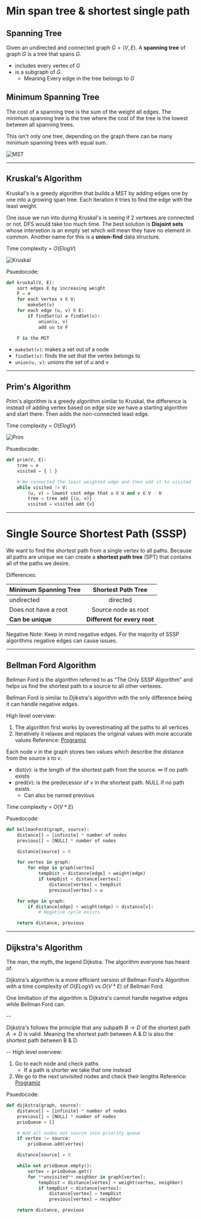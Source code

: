 # Min span tree & shortest single path

## Spanning Tree

Given an undirected and connected graph $G = (V, E)$. A **spanning tree** of graph $G$ is a tree that spans $G$.

- includes every vertex of $G$
- is a subgraph of $G$.
	- Meaning Every edge in the tree belongs to $G$

## Minimum Spanning Tree

The cost of a spanning tree is the sum of the weight all edges. The minimum spanning tree is the tree where the cost of the tree is the lowest between all spanning trees. 

This isn't only one tree, depending on the graph there can be many minimum spanning trees with equal sum.

![MST](https://he-s3.s3.amazonaws.com/media/uploads/146b47a.jpg)

<hr>

## Kruskal’s Algorithm

Kruskal's is a greedy algorithm that builds a MST by adding edges one by one into a growing span tree. Each iteration it tries to find the edge with the least weight.

One issue we run into during Kruskal's is seeing if 2 vertexes are connected or not. DFS would take too much time. 
The best solution is **Disjoint sets** whose intersetion is an empty set which will mean they have no element in common. 
Another name for this is a **union-find** data structure.

Time complexity = $O(E log V)$

![Kruskal](https://he-s3.s3.amazonaws.com/media/uploads/6322896.jpg)

Psuedocode:
```py
def kruskal(V, E):
	sort edges E by increasing weight
	F = ∅
	for each vertex v ∈ V:
		makeSet(v)
	for each edge (u, v) ∈ E:
		if findSet(u) ≠ findSet(v):
			union(u, v)
			add uv to F

	F is the MST
```

- `makeSet(v)`: makes a set out of a node
- `findSet(v)`: finds the set that the vertex belongs to
- `union(u, v)`: unions the set of u and v

<hr> 

## Prim's Algorithm

Prim's algorithm is a greedy algorithm similar to Kruskal, the difference is instead of adding vertex based on edge size we have a starting algorithm and start there. Then adds the non-connected least edge.

Time complexity = $O(E log V)$

![Prim](https://he-s3.s3.amazonaws.com/media/uploads/16597fe.jpg)

Psuedocode:
```py
def prim(V, E):
	tree = ∅
	visited = { 1 }

	# We connected the least weighted edge and then add it to visited
	while visited != V:
		(u, v) = lowest cost edge that u ∈ U and v ∈ V - U
		tree = tree add {(u, v)}
		visited = visited add {v}
```

<hr>

# Single Source Shortest Path (SSSP)

We want to find the shortest path from a single vertex to all paths. Because all paths are unique we can create a **shortest path tree** (SPT) that contains all of the paths we desire.

Differences:

| **Minimum Spanning Tree** |    **Shortest Path Tree**    |
|---------------------------|:----------------------------:|
|         undirected        |           directed           |
|    Does not have a root   |      Source node as root     |
|     **Can be unique**     | **Different for every root** |

Negative Note:
Keep in mind negative edges. For the majority of SSSP algorithms negative edges can cause issues.

<hr>

## Bellman Ford Algorithm

Bellman Ford is the algorithm referred to as "The Only SSSP Algorithm" and helps us find the shortest path to a source to all other vertexes. 

Bellman Ford is similar to Djikstra's algorithm with the only difference being it can handle negative edges.

High level overview:
1. The algorithm first works by overestimating all the paths to all vertices
2. Iteratively it relaxes and replaces the original values with more accurate values
Reference: [Programiz](https://www.programiz.com/dsa/bellman-ford-algorithm)

Each node $v$ in the graph stores two values which describe the distance from the source $s$ to $v$.
- dist($v$): is the length of the shortest path from the source. $\infty$ if no path exists
- pred($v$): is the predecessor of $v$ in the shortest path. NULL if no path exists. 
	- Can also be named previous

Time complexity = $O(V * E)$

Psuedocode:
```py
def bellmanFord(graph, source):
	distance[] = [infinite] * number of nodes
	previous[] = [NULL] * number of nodes

	distance[source] = 0

	for vertex in graph:
		for edge in graph[vertex]
			tempDist = distance[edge] + weight(edge)
			if tempDist < distance[vertex]:
				distance[vertex] = tempDist
				previous[vertex] = u

	for edge in graph:
		if distance[edge] + weight(edge) < distance[v]:
			# Negative cycle exists

	return distance, previous
```

<hr>

## Dijkstra's Algorithm

The man, the myth, the legend Dijkstra. The algorithm everyone has heard of.

Dijkstra's algorithm is a more efficient version of Bellman Ford's Algorithm with a time complexity of $O(E Log V)$ vs $O(V * E)$ of Bellman Ford.

One limitiation of the algorithm is Dijkstra's cannot handle negative edges while Bellman Ford can.

--

Dijkstra's follows the principle that any subpath $B \rightarrow D$ of the shortest path $A \rightarrow D$ is valid. Meaning the shortest path between A & D is also the shortest path between B & D.

-- 
High level overview:
1. Go to each node and check paths
	- If a path is shorter we take that one instead
2. We go to the next unvisited nodes and check their lengths
Reference: [Programiz](https://www.programiz.com/dsa/dijkstra-algorithm)

Psuedocode:
```py
def dijkstra(graph, source):
	distance[] = [infinite] * number of nodes
	previous[] = [NULL] * number of nodes
	prioQueue = []

	# Add all nodes not source into priority queue
	if vertex != source:
		prioQueue.add(vertex)

	distance[source] = 0

	while not prioQueue.empty():
		vertex = prioQueue.get()
		for **unvisited** neighbor in graph[vertex]:
			tempDist = distance[vertex] + weight(vertex, neighbor)
			if tempDist < distance[vertex]:
				distance[vertex] = tempDist
				previous[vertex] = neighbor

	return distance, previous	
```







